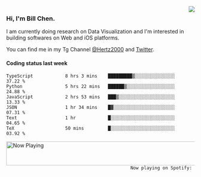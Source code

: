 <img  align="right" src="https://github-readme-stats.vercel.app/api?username=BillChen2k&show_icons=false&count_private=true&hide_title=true">

### Hi, I'm Bill Chen.

I am currently doing research on Data Visualization and I'm interested in building softwares on Web and iOS platforms.

You can find me in my Tg Channel [@Hertz2000](https://t.me/Hertz2000) and [Twitter](https://twitter.com/billchen2k).

#### Coding status last week

<!--START_SECTION:waka-->

```text
TypeScript            8 hrs 3 mins    █████████▒░░░░░░░░░░░░░░░   37.22 %
Python                5 hrs 22 mins   ██████▒░░░░░░░░░░░░░░░░░░   24.88 %
JavaScript            2 hrs 53 mins   ███▒░░░░░░░░░░░░░░░░░░░░░   13.33 %
JSON                  1 hr 34 mins    █▓░░░░░░░░░░░░░░░░░░░░░░░   07.31 %
Text                  1 hr            █░░░░░░░░░░░░░░░░░░░░░░░░   04.65 %
TeX                   50 mins         █░░░░░░░░░░░░░░░░░░░░░░░░   03.92 %
```

<!--END_SECTION:waka-->


<div>
<a href="https://spotify-now-playing.billchen2k.vercel.app/now-playing?open">
   <img align="right" src="https://spotify-now-playing.billchen2k.vercel.app/now-playing" width="540" height="64" alt="Now Playing">
</a>
</div>

<div>
<p align="right"><code>Now playing on Spotify: </code></p>
</div>

<!--
**BillChen2K/BillChen2K** is a ✨ _special_ ✨ repository because its `README.md` (this file) appears on your GitHub profile.

Here are some ideas to get you started:

- 🔭 I’m currently working on ...
- 🌱 I’m currently learning ...
- 👯 I’m looking to collaborate on ...
- 🤔 I’m looking for help with ...
- 💬 Ask me about ...
- 📫 How to reach me: ...
- 😄 Pronouns: ...
- ⚡ Fun fact: ...
-->
